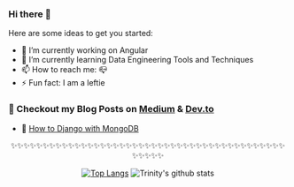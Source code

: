### Hi there 👋

<!--
**shamir456/shamir456** is a ✨ _special_ ✨ repository because its `README.md` (this file) appears on your GitHub profile.
!-->

Here are some ideas to get you started:

- 🔭 I’m currently working on Angular
- 🌱 I’m currently learning Data Engineering Tools and Techniques
- 📫 How to reach me: :mailbox_closed:	
- ⚡ Fun fact: I am a leftie


### 📕 Checkout my Blog Posts on [Medium](https://medium.com/@shameerahmad) & [Dev.to](https://dev.to/shamir456)

- 🔨 <a href="https://medium.com/datadriveninvestor/how-to-django-with-mongodb-the-power-of-djongo-df92317f8714?source=friends_link&sk=14deb89020e1c38bfea7949b07a4ed6a">How to Django with MongoDB</a>

<div align="center">

✨✨✨✨✨✨✨✨✨✨✨✨✨✨✨✨✨✨✨✨✨✨✨✨✨✨✨✨✨✨✨✨✨✨✨✨✨✨✨✨✨✨✨✨✨✨✨✨

[![Top Langs](https://github-readme-stats.vercel.app/api/top-langs/?username=shamir456&layout=compact)](https://github.com/anuraghazra/github-readme-stats)
![Trinity's github stats](https://github-readme-stats.vercel.app/api/?username=shamir456&show_icons=true&title_color=1F75C8&icon_color=2AA410&text_color=043667&bg_color=ffffff) 


</div>
